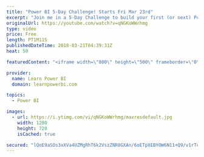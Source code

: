 ```yaml
---
title: "Power BI 5-Day Challenge! Starts Fri Mar 23rd"
excerpt: "Join me in a 5-Day Challenge to build your first (or next) Power BI Dashboard. Accept the challenge at 👉 http://www.learnpowerbi.com/challenge  ⚡Power On!⚡ -Avi Singh / Powerbipro / Microsoft MVP"
originalUrl: https://youtube.com/watch?v=qNGKoWWrhmg
type: video
price: Free
length: PT1M11S
publishedDateTime: 2018-03-21T04:39:31Z
heat: 50

featuredContent: "<iframe width=\"800\" height=\"500\" frameborder=\"0\" src=\"https://www.youtube.com/embed/qNGKoWWrhmg\" allow=\"accelerometer; autoplay; encrypted-media; gyroscope; picture-in-picture\" allowfullscreen></iframe>"

provider:
  name: Learn Power BI
  domain: learnpowerbi.com

topics:
  - Power BI

images:
  - url: https://i.ytimg.com/vi/qNGKoWWrhmg/maxresdefault.jpg
    width: 1280
    height: 720
    isCached: true

secured: "lQoE9aSOs3xXVa4UZMgRhT6k2VszZNR8GXAn/6oETpXEBYOW6N11+Q9/v1rTcEK9xtUq4BW5mRDiCE/5uRihS5gnqL8usqBf80Qy14WRq0kqJ7q8LclqYS8hhuYCygWkkTjx54vXvLtg7Mf2+36nf7hKxxQm760j0Uxid2fty4ZSMBu+FctLRxXPzrDwKTAOHT0cyDAnT0KkfsVLKQLS3o8zlmkINM/olFpPTB6I4TqhP8IHNG074oeGWzD4BkbRYI1I8mwjUGTr9x1zh626PaulVuqn5QvFgDgeXX8jMzL5K/EJMAb0aX5pmZ20g/v8Li+Sd17DtHK8ybWL7xxRyNhyDOZ94Hm9H00kc37iLofuqsN3khRfmFuEmYvV69Twy6J/zJ/OojKR531eAuVHycKE4j6zJ1QyAitkhWoV9CI=;OQ5s6v643Ntbka3Vw67seQ=="
---
```


